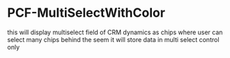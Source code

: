 # PCF-MultiSelectWithColor
this will display multiselect field of CRM dynamics as chips where user can select many chips behind the seem it will store data in multi select control only 
